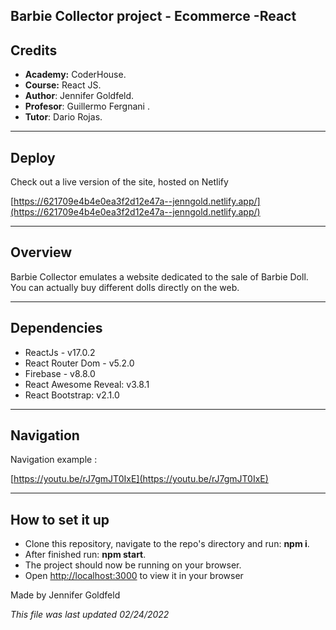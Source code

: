 ## Barbie Collector project - Ecommerce -React

## Credits

- **Academy:** CoderHouse.
- **Course:** React JS.
- **Author**: Jennifer Goldfeld.
- **Profesor**: Guillermo Fergnani .
- **Tutor**: Dario Rojas.

<hr/>

## Deploy

Check out a live version of the site, hosted on Netlify

 [https://621709e4b4e0ea3f2d12e47a--jenngold.netlify.app/](https://621709e4b4e0ea3f2d12e47a--jenngold.netlify.app/)

<hr/>

## Overview

Barbie Collector emulates a website dedicated to the sale of Barbie Doll. You can actually buy different dolls directly on the web.

<hr/>

## Dependencies

- ReactJs - v17.0.2
- React Router Dom - v5.2.0
- Firebase - v8.8.0
- React Awesome Reveal: v3.8.1
- React Bootstrap: v2.1.0

<hr/>

## Navigation

Navigation example :

[https://youtu.be/rJ7gmJT0IxE](https://youtu.be/rJ7gmJT0IxE)

<hr/>

## How to set it up

- Clone this repository, navigate to the repo's directory and run: **npm i**.
- After finished run: **npm start**.
- The project should now be running on your browser.
- Open [http://localhost:3000](http://localhost:3000) to view it in your browser


Made by Jennifer Goldfeld

*This file was last updated 02/24/2022* 


​
​

